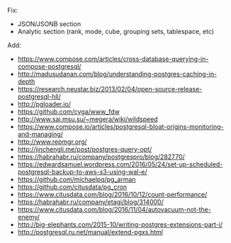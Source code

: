 Fix:
 * JSON/JSONB section
 * Analytic section (rank, mode, cube, grouping sets, tablespace, etc)

Add:

 * https://www.compose.com/articles/cross-database-querying-in-compose-postgresql/
 * http://madusudanan.com/blog/understanding-postgres-caching-in-depth
 * https://research.neustar.biz/2013/02/04/open-source-release-postgresql-hll/
 * http://pgloader.io/
 * https://github.com/cyga/www_fdw
 * http://www.sai.msu.su/~megera/wiki/wildspeed
 * https://www.compose.io/articles/postgresql-bloat-origins-monitoring-and-managing/
 * http://www.repmgr.org/
 * http://jinchengli.me/post/postgres-query-opt/
 * https://habrahabr.ru/company/postgrespro/blog/282770/
 * https://edwardsamuel.wordpress.com/2016/05/24/set-up-scheduled-postgresql-backup-to-aws-s3-using-wal-e/
 * https://github.com/michaelpq/pg_arman
 * https://github.com/citusdata/pg_cron
 * https://www.citusdata.com/blog/2016/10/12/count-performance/
 * https://habrahabr.ru/company/etagi/blog/314000/
 * https://www.citusdata.com/blog/2016/11/04/autovacuum-not-the-enemy/
 * http://big-elephants.com/2015-10/writing-postgres-extensions-part-i/
 * http://postgresql.ru.net/manual/extend-pgxs.html
